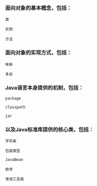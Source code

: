 ### 面向对象的基本概念，包括：

`类`

`实例`

`方法`

### 面向对象的实现方式，包括：

`继承`

`多态`

### Java语言本身提供的机制，包括：

`package`

`classpath`

`jar`

### 以及Java标准库提供的核心类，包括：

`字符串`

`包装类型`

`JavaBean`

`枚举`

`常用工具类`
